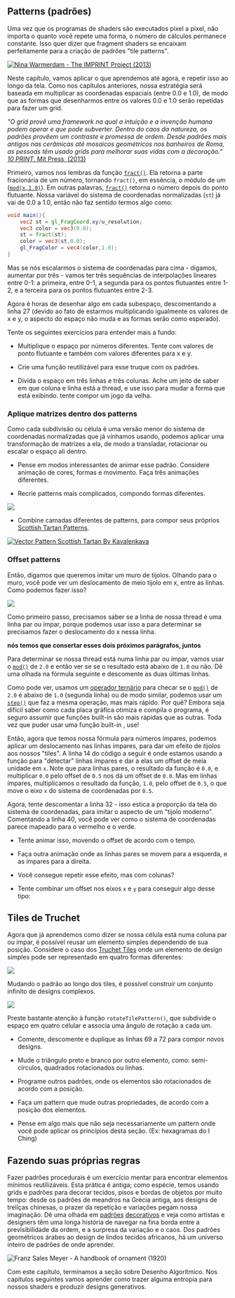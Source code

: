 ## Patterns (padrões)

Uma vez que os programas de shaders são executados pixel a pixel, não importa o quanto você repete uma forma, o número de cálculos permanece constante. Isso quer dizer que fragment shaders se encaixam perfeitamente para a criação de padrões "tile patterns".

[ ![Nina Warmerdam - The IMPRINT Project (2013)](warmerdam.jpg) ](../edit.php#09/dots5.frag)

Neste capítulo, vamos aplicar o que aprendemos até agora, e repetir isso ao longo da tela. Como nos capítulos anteriores, nossa estratégia será baseada em multiplicar as coordenadas espaciais (entre 0.0 e 1.0), de modo que as formas que desenharmos entre os valores 0.0 e 1.0 serão repetidas para fazer um grid.

*"O grid provê uma framework na qual a intuição e a invenção humana podem operar e que pode subverter. Dentro do caos da natureza, os padrões provêem um contraste e promessa de ordem. Desde padrões mais antigos nas cerâmicas até mosaicos geométricos nos banheiros de Roma, as pessoas têm usado grids para melhorar suas vidas com a decoração."* [*10 PRINT*, Mit Press, (2013)](http://10print.org/)

Primeiro, vamos nos lembras da função [```fract()```](../glossary/?search=fract). Ela retorna a parte fracionária de um número, tornando ```fract()```, em essência, o módulo de um ([```mod(x,1.0)```](../glossary/?search=mod)). Em outras palavras, [```fract()```](../glossary/?search=fract) retorna o número depois do ponto flutuante. Nossa variável do sistema de coordenadas normalizadas (```st```) já vai de 0.0 a 1.0, então não faz sentido termos algo como:

```glsl
void main(){
	vec2 st = gl_FragCoord.xy/u_resolution;
	vec3 color = vec3(0.0);
    st = fract(st);
	color = vec3(st,0.0);
	gl_FragColor = vec4(color,1.0);
}
```

Mas se nós escalarmos o sistema de coordenadas para cima - digamos, aumentar por três - vamos ter três sequências de interpolações lineares entre 0-1:  a primeira, entre 0-1, a segunda para os pontos flutuantes entre 1-2, e a terceira para os pontos flutuantes entre 2-3.

<div class="codeAndCanvas" data="grid-making.frag"></div>

Agora é horas de desenhar algo em cada subespaço, descomentando a linha 27 (devido ao fato de estarmos multiplicando igualmente os valores de x e y, o aspecto do espaço não muda e as formas serão como esperado).

Tente os seguintes exercícios para entender mais a fundo:

* Multiplique o espaço por números diferentes. Tente com valores de ponto flutuante e também com valores diferentes para x e y.

* Crie uma função reutilizável para esse truque com os padrões.

* Divida o espaço em três linhas e três colunas. Ache um jeito de saber em que coluna e linha está a thread, e use isso para mudar a forma que está exibindo. tente compor um jogo da velha. 

### Aplique matrizes dentro dos patterns

Como cada subdivisão ou célula é uma versão menor do sistema de coordenadas normalizadas que já vínhamos usando, podemos aplicar uma transformação de matrizes a ela, de modo a transladar, rotacionar ou escalar o espaço ali dentro.

<div class="codeAndCanvas" data="checks.frag"></div>

* Pense em modos interessantes de animar esse padrão. Considere animação de cores, formas e movimento. Faça três animações diferentes.

* Recrie patterns mais complicados, compondo formas diferentes.


[![](diamondtiles-long.png)](../edit.php#09/diamondtiles.frag)

* Combine camadas diferentes de patterns, para compor seus próprios [Scottish Tartan Patterns](https://www.google.com/search?q=scottish+patterns+fabric&tbm=isch&tbo=u&source=univ&sa=X&ei=Y1aFVfmfD9P-yQTLuYCIDA&ved=0CB4QsAQ&biw=1399&bih=799#tbm=isch&q=Scottish+Tartans+Patterns).

[ ![Vector Pattern Scottish Tartan By Kavalenkava](tartan.jpg) ](http://graphicriver.net/item/vector-pattern-scottish-tartan/6590076)

### Offset patterns

Então, digamos que queremos imitar um muro de tijolos. Olhando para o muro, você pode ver um deslocamento de meio tijolo em x, entre as linhas. Como podemos fazer isso?

![](brick.jpg)

Como primeiro passo, precisamos saber se a linha de nossa thread é uma linha par ou ímpar, porque podemos usar isso a para determinar se precisamos fazer o deslocamento do x nessa linha. 

____nós temos que consertar esses dois próximos parágrafos, juntos____

Para determinar se nossa thread está numa linha par ou ímpar, vamos usar o [```mod()```](../glossary/?search=mod) de ```2.0``` e então ver se se o resultado está abaixo de ```1.0``` ou não. Dê uma olhada na fórmula seguinte e descomente as duas últimas linhas.

<div class="simpleFunction" data="y = mod(x,2.0);
// y = mod(x,2.0) < 1.0 ? 0. : 1. ;
// y = step(1.0,mod(x,2.0));"></div>

Como pode ver, usamos um [operador ternário](https://en.wikipedia.org/wiki/%3F: ) para checar se o [```mod()```](../glossary/?search=mod) de ```2.0``` é abaixo de ```1.0``` (segunda linha) ou de modo similar, podemos usar um [```step()```](../glossary/?search=step) que faz a mesma operação, mas mais rápido. Por quê? Embora seja difícil saber como cada placa gráfica otimiza e compila o programa, é seguro assumir que funções built-in são mais rápidas que as outras. Toda vez que puder usar uma função built-in , use!

Então, agora que temos nossa fórmula para números ímpares, podemos aplicar um deslocamento nas linhas ímpares, para dar um efeito de *tijolos* aos nossos "tiles". A linha 14 do código a seguir é onde estamos usando a função para "detectar" linhas ímpares e dar a elas um offset de meia unidade em ```x```. Note que para linhas pares, o resultado da função é ```0.0```, e multiplicar ```0.0``` pelo offset de ```0.5``` nos dá um offset de  ```0.0```. Mas em linhas ímpares, multiplicamos o resultado da função, ```1.0```, pelo offset de  ```0.5```, o que move o eixo ```x``` do sistema de coordenadas por ```0.5```.

Agora, tente descomentar a linha 32 - isso estica a proporção da tela do sistema de coordenadas, para imitar o aspecto de um "tijolo moderno". Comentando a linha 40, você pode ver como o sistema de coordenadas parece mapeado para o vermelho e o verde. 


<div class="codeAndCanvas" data="bricks.frag"></div>

* Tente animar isso, movendo o offset de acordo com o tempo.

* Faça outra animação onde as linhas pares se movem para a esquerda, e as ímpares para a direita.

* Você consegue repetir esse efeito, mas com colunas?

* Tente combinar um offset nos eixos ```x``` e ```y``` para conseguir algo desse tipo:

<a href="../edit.php#09/marching_dots.frag"><canvas id="custom" class="canvas" data-fragment-url="marching_dots.frag"  width="520px" height="200px"></canvas></a>

## Tiles de Truchet

Agora que já aprendemos como dizer se nossa célula está numa coluna par ou ímpar, é possível reusar um elemento simples dependendo de sua posição. Considere o caso dos [Truchet Tiles](http://en.wikipedia.org/wiki/Truchet_tiles) onde um elemento de design simples pode ser representado em quatro formas diferentes:

![](truchet-00.png)

Mudando o padrão ao longo dos tiles, é possível construir um conjunto infinito de designs complexos.

![](truchet-01.png)

Preste bastante atenção à função ```rotateTilePattern()```, que subdivide o espaço em quatro célular e associa uma ângulo de rotação a cada um.

<div class="codeAndCanvas" data="truchet.frag"></div>

* Comente, descomente e duplique as linhas 69 a 72 para compor novos designs.

* Mude o triângulo preto e branco por outro elemento, como: semi-círculos, quadrados rotacionados ou linhas.

* Programe outros padrões, onde os elementos são rotacionados de acordo com a posição.

* Faça um pattern que mude outras propriedades, de acordo com a posição dos elementos.

* Pense em algo mais que não seja necessariamente um pattern onde você pode aplicar os princípios desta seção. (Ex: hexagramas do I Ching)

<a href="../edit.php#09/iching-01.frag"><canvas id="custom" class="canvas" data-fragment-url="iching-01.frag"  width="520px" height="200px"></canvas></a>

## Fazendo suas próprias regras

Fazer padrões procedurais é um exercício mentar para encontrar elementos mínimos reutilizáveis. Esta prática é antiga; como espécie, temos usando grids e padrões para decorar tecidos, pisos e bordas de objetos por muito tempo: desde os padrões de meandros na Grécia antiga, aos designs de treliças chinesas, o prazer  da repetição e variações pegam nossa imaginação. Dê uma olhada em  [padrões](https://www.pinterest.com/patriciogonzv/paterns/) [decorativos](https://archive.org/stream/traditionalmetho00chririch#page/130/mode/2up)  e veja como artistas e designers têm uma longa história de navegar na fina borda entre a previsibilidade da ordem, e a surpresa da variação e o caos. Dos padrões geométricos árabes ao design de lindos tecidos africanos, há um universo inteiro de padrões de onde aprender.

![Franz Sales Meyer - A handbook of ornament (1920)](geometricpatters.png)

Com este capítulo, terminamos a seção sobre Desenho Algorítmico. Nos capítulos seguintes vamos aprender como trazer alguma entropia para nossos shaders e produzir designs generativos.


